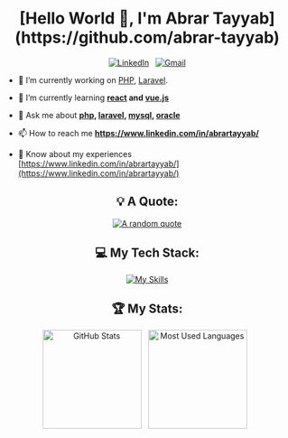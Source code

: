 <div align="center">
<h1 align="center"> [Hello World 👋, I'm Abrar Tayyab](https://github.com/abrar-tayyab)</h1>

[![LinkedIn](https://skillicons.dev/icons?i=linkedin)](https://www.linkedin.com/in/abrartayyab/) &nbsp;
[![Gmail](https://skillicons.dev/icons?i=gmail)](mailto:abrar.tayyab.3@gmail.com?subject=Hello%20Abrar,%20From%20Github)

</div>

- 🔭 I’m currently working on [PHP](https://www.php.net/), [Laravel](https://laravel.com/).

- 🌱 I’m currently learning **[react](https://react.dev/) and [vue.js](https://vuejs.org/)**

- 💬 Ask me about **[php](https://www.php.net/), [laravel](https://laravel.com/), [mysql](https://www.mysql.com/), [oracle](https://www.oracle.com/)**

- 📫 How to reach me **https://www.linkedin.com/in/abrartayyab/**

- 📄 Know about my experiences [https://www.linkedin.com/in/abrartayyab/](https://www.linkedin.com/in/abrartayyab/)

<div align="center">

## 💡 A Quote:

[![A random quote](https://quotes-github-readme.vercel.app/api?type=horizontal&theme=dark)](https://github.com/piyushsuthar/github-readme-quotes)

## 💻 My Tech Stack:
[![My Skills](https://skillicons.dev/icons?i=php,laravel,mysql,postman,sass,js,jquery,git,css,html,bootstrap,github&perline=6)](https://skillicons.dev)

## 🏆 My Stats:

<p>
    <img height=175 alt="GitHub Stats" src="https://github-readme-stats.vercel.app/api?username=abrar-tayyab&show_icons=true&count_private=true&theme=dark" />&nbsp;&nbsp;
    <img height=175 alt="Most Used Languages" src="https://github-readme-stats.vercel.app/api/top-langs/?username=abrar-tayyab&layout=compact&theme=dark" />&nbsp;&nbsp;
</p>
</div>
